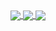 
<a href="#">
  <img align="center" src="https://stats-boredmancodes.vercel.app/api?username=BoredManCodes&hide=stars&show_icons=true&count_private=true" />
</a>
<a href="#">
  <img align="center" src="https://stats-boredmancodes.vercel.app/api/top-langs/?username=BoredManCodes&langs_count=10" />
</a>
<a href="#">
  <img align="center" src="https://stats-boredmancodes.vercel.app/api/wakatime?username=BoredManCodes&custom_title=Coding%20Activity" />
</a>
